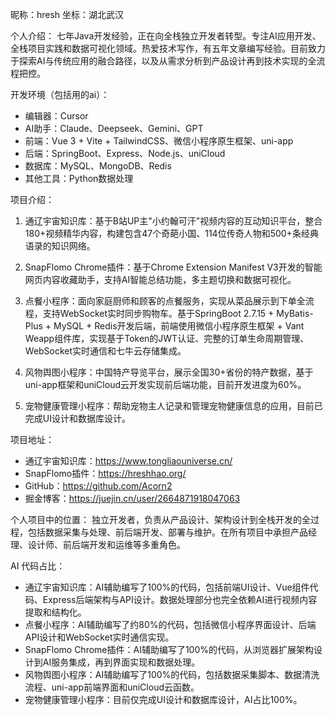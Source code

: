 昵称：hresh
坐标：湖北武汉

个人介绍：
七年Java开发经验，正在向全栈独立开发者转型。专注AI应用开发、全栈项目实践和数据可视化领域。热爱技术写作，有五年文章编写经验。目前致力于探索AI与传统应用的融合路径，以及从需求分析到产品设计再到技术实现的全流程把控。

开发环境（包括用的ai）：
- 编辑器：Cursor
- AI助手：Claude、Deepseek、Gemini、GPT
- 前端：Vue 3 + Vite + TailwindCSS、微信小程序原生框架、uni-app
- 后端：SpringBoot、Express、Node.js、uniCloud
- 数据库：MySQL、MongoDB、Redis
- 其他工具：Python数据处理

项目介绍：
1. 通辽宇宙知识库：基于B站UP主"小约翰可汗"视频内容的互动知识平台，整合180+视频精华内容，构建包含47个奇葩小国、114位传奇人物和500+条经典语录的知识网络。

2. SnapFlomo Chrome插件：基于Chrome Extension Manifest V3开发的智能网页内容收藏助手，支持AI智能总结功能，多主题切换和数据可视化。

3. 点餐小程序：面向家庭厨师和顾客的点餐服务，实现从菜品展示到下单全流程，支持WebSocket实时同步购物车。基于SpringBoot 2.7.15 + MyBatis-Plus + MySQL + Redis开发后端，前端使用微信小程序原生框架 + Vant Weapp组件库，实现基于Token的JWT认证、完整的订单生命周期管理、WebSocket实时通信和七牛云存储集成。

4. 风物舆图小程序：中国特产导览平台，展示全国30+省份的特产数据，基于uni-app框架和uniCloud云开发实现前后端功能，目前开发进度为60%。

5. 宠物健康管理小程序：帮助宠物主人记录和管理宠物健康信息的应用，目前已完成UI设计和数据库设计。

项目地址：
- 通辽宇宙知识库：https://www.tongliaouniverse.cn/
- SnapFlomo插件：https://hreshhao.org/
- GitHub：https://github.com/Acorn2
- 掘金博客：https://juejin.cn/user/2664871918047063

个人项目中的位置：
独立开发者，负责从产品设计、架构设计到全栈开发的全过程，包括数据采集与处理、前后端开发、部署与维护。在所有项目中承担产品经理、设计师、前后端开发和运维等多重角色。

AI 代码占比：
- 通辽宇宙知识库：AI辅助编写了100%的代码，包括前端UI设计、Vue组件代码、Express后端架构与API设计。数据处理部分也完全依赖AI进行视频内容提取和结构化。
- 点餐小程序：AI辅助编写了约80%的代码，包括微信小程序界面设计、后端API设计和WebSocket实时通信实现。
- SnapFlomo Chrome插件：AI辅助编写了100%的代码，从浏览器扩展架构设计到AI服务集成，再到界面实现和数据处理。
- 风物舆图小程序：AI辅助编写了100%的代码，包括数据采集脚本、数据清洗流程、uni-app前端界面和uniCloud云函数。
- 宠物健康管理小程序：目前仅完成UI设计和数据库设计，AI占比100%。

